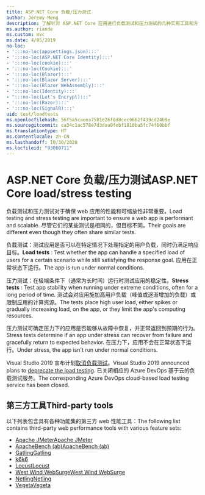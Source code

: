 ```yaml
---
title: ASP.NET Core 负载/压力测试
author: Jeremy-Meng
description: 了解针对 ASP.NET Core 应用进行负载测试和压力测试的几种实用工具和方法。
ms.author: riande
ms.custom: mvc
ms.date: 4/05/2019
no-loc:
- ':::no-loc(appsettings.json):::'
- ':::no-loc(ASP.NET Core Identity):::'
- ':::no-loc(cookie):::'
- ':::no-loc(Cookie):::'
- ':::no-loc(Blazor):::'
- ':::no-loc(Blazor Server):::'
- ':::no-loc(Blazor WebAssembly):::'
- ':::no-loc(Identity):::'
- ":::no-loc(Let's Encrypt):::"
- ':::no-loc(Razor):::'
- ':::no-loc(SignalR):::'
uid: test/loadtests
ms.openlocfilehash: 56f5a5caeea7581e26f8d8cec9662f439cd24b9e
ms.sourcegitcommit: ca34c1ac578e7d3daa0febf1810ba5fc74f60bbf
ms.translationtype: HT
ms.contentlocale: zh-CN
ms.lasthandoff: 10/30/2020
ms.locfileid: "93060711"
---
```

# <a name="aspnet-core-loadstress-testing"></a><span data-ttu-id="56ed4-103">ASP.NET Core 负载/压力测试</span><span class="sxs-lookup"><span data-stu-id="56ed4-103">ASP.NET Core load/stress testing</span></span>

<span data-ttu-id="56ed4-104">负载测试和压力测试对于确保 web 应用的性能和可缩放性非常重要。</span><span class="sxs-lookup"><span data-stu-id="56ed4-104">Load testing and stress testing are important to ensure a web app is performant and scalable.</span></span> <span data-ttu-id="56ed4-105">尽管它们的某些测试是相同的，但目标不同。</span><span class="sxs-lookup"><span data-stu-id="56ed4-105">Their goals are different even though they often share similar tests.</span></span>

<span data-ttu-id="56ed4-106">负载测试：测试应用是否可以在特定情况下处理指定的用户负载，同时仍满足响应目标。</span><span class="sxs-lookup"><span data-stu-id="56ed4-106">**Load tests** : Test whether the app can handle a specified load of users for a certain scenario while still satisfying the response goal.</span></span> <span data-ttu-id="56ed4-107">应用在正常状态下运行。</span><span class="sxs-lookup"><span data-stu-id="56ed4-107">The app is run under normal conditions.</span></span>

<span data-ttu-id="56ed4-108">压力测试：在极端条件下（通常为长时间）运行时测试应用的稳定性。</span><span class="sxs-lookup"><span data-stu-id="56ed4-108">**Stress tests** : Test app stability when running under extreme conditions, often for a long period of time.</span></span> <span data-ttu-id="56ed4-109">测试会对应用施加高用户负载（峰值或逐渐增加的负载）或限制应用的计算资源。</span><span class="sxs-lookup"><span data-stu-id="56ed4-109">The tests place high user load, either spikes or gradually increasing load, on the app, or they limit the app's computing resources.</span></span>

<span data-ttu-id="56ed4-110">压力测试可确定压力下的应用是否能够从故障中恢复，并正常返回到预期的行为。</span><span class="sxs-lookup"><span data-stu-id="56ed4-110">Stress tests determine if an app under stress can recover from failure and gracefully return to expected behavior.</span></span> <span data-ttu-id="56ed4-111">在压力下，应用不会在正常状态下运行。</span><span class="sxs-lookup"><span data-stu-id="56ed4-111">Under stress, the app isn't run under normal conditions.</span></span>

<span data-ttu-id="56ed4-112">Visual Studio 2019 宣布计划[取消负载测试](https://devblogs.microsoft.com/devops/cloud-based-load-testing-service-eol/)。</span><span class="sxs-lookup"><span data-stu-id="56ed4-112">Visual Studio 2019 announced plans to [deprecate the load testing](https://devblogs.microsoft.com/devops/cloud-based-load-testing-service-eol/).</span></span> <span data-ttu-id="56ed4-113">已关闭相应的 Azure DevOps 基于云的负载测试服务。</span><span class="sxs-lookup"><span data-stu-id="56ed4-113">The corresponding Azure DevOps cloud-based load testing service has been closed.</span></span>

## <a name="third-party-tools"></a><span data-ttu-id="56ed4-114">第三方工具</span><span class="sxs-lookup"><span data-stu-id="56ed4-114">Third-party tools</span></span>

<span data-ttu-id="56ed4-115">以下列表包含具有各种功能集的第三方 web 性能工具：</span><span class="sxs-lookup"><span data-stu-id="56ed4-115">The following list contains third-party web performance tools with various feature sets:</span></span>

* [<span data-ttu-id="56ed4-116">Apache JMeter</span><span class="sxs-lookup"><span data-stu-id="56ed4-116">Apache JMeter</span></span>](https://jmeter.apache.org/)
* [<span data-ttu-id="56ed4-117">ApacheBench (ab)</span><span class="sxs-lookup"><span data-stu-id="56ed4-117">ApacheBench (ab)</span></span>](https://httpd.apache.org/docs/2.4/programs/ab.html)
* [<span data-ttu-id="56ed4-118">Gatling</span><span class="sxs-lookup"><span data-stu-id="56ed4-118">Gatling</span></span>](https://gatling.io/)
* [<span data-ttu-id="56ed4-119">k6</span><span class="sxs-lookup"><span data-stu-id="56ed4-119">k6</span></span>](https://k6.io)
* [<span data-ttu-id="56ed4-120">Locust</span><span class="sxs-lookup"><span data-stu-id="56ed4-120">Locust</span></span>](https://locust.io/)
* [<span data-ttu-id="56ed4-121">West Wind WebSurge</span><span class="sxs-lookup"><span data-stu-id="56ed4-121">West Wind WebSurge</span></span>](https://websurge.west-wind.com/)
* [<span data-ttu-id="56ed4-122">Netling</span><span class="sxs-lookup"><span data-stu-id="56ed4-122">Netling</span></span>](https://github.com/hallatore/Netling)
* [<span data-ttu-id="56ed4-123">Vegeta</span><span class="sxs-lookup"><span data-stu-id="56ed4-123">Vegeta</span></span>](https://github.com/tsenart/vegeta)